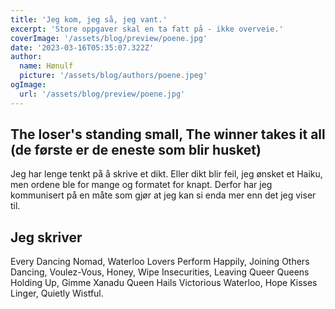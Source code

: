```yaml
---
title: 'Jeg kom, jeg så, jeg vant.'
excerpt: 'Store oppgaver skal en ta fatt på - ikke overveie.'
coverImage: '/assets/blog/preview/poene.jpg'
date: '2023-03-16T05:35:07.322Z'
author:
  name: Hønulf
  picture: '/assets/blog/authors/poene.jpeg'
ogImage:
  url: '/assets/blog/preview/poene.jpg'
---
```

## The loser's standing small, The winner takes it all (de første er de eneste som blir husket)

Jeg har lenge tenkt på å skrive et dikt. Eller dikt blir feil, jeg ønsket et Haiku, men ordene ble for mange og formatet for knapt. Derfor har jeg kommunisert på en måte som gjør at jeg kan si enda mer enn det jeg viser til.

## Jeg skriver

Every Dancing Nomad,
Waterloo Lovers Perform Happily,
Joining Others Dancing,
Voulez-Vous,
Honey, Wipe Insecurities,
Leaving Queer Queens Holding Up,
Gimme Xanadu 
Queen Hails Victorious Waterloo,
Hope
Kisses Linger, Quietly Wistful.
